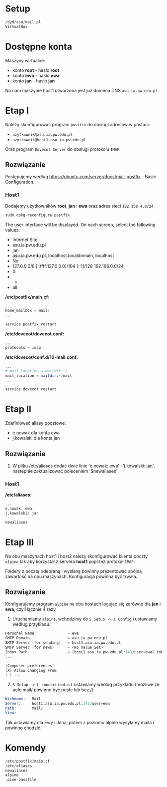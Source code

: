 # Setup

```s
/dyd/asu/mail.pl
VirtualBox
```

# Dostępne konta

Maszyny wirtualne:
- konto **root** - hasło **root**
- konto **ewa** - hasło **ewa**
- konto **jan** - hasło **jan**

Na nam maszynie host1 utworzona jest już domena DNS `asu.ia.pw.edu.pl`.

# Etap I

Należy skonfigurować program `postfix` do obsługi adresów w postaci:
- `użytkownik@asu.ia.pw.edu.pl`
- `użytkownik@host1.asu.ia.pw.edu.pl`

Oraz program `Dovecot Server` do obsługi protokołu `IMAP`.

## Rozwiązanie

Postępujemy według https://ubuntu.com/server/docs/mail-postfix - Basic Configuration.

### Host1

Dodajemy użytkowników **root**, **jan** i **ewa** oraz adres sieci `192.168.4.0/24`
```s
sudo dpkg-reconfigure postfix
```
The user interface will be displayed. On each screen, select the following values:
- Internet Site
- asu.ia.pw.edu.pl
- jan
- asu.ia.pw.edu.pl, localhost.localdomain, localhost
- No
- 127.0.0.0/8 [::ffff:127.0.0.0]/104 [::1]/128 192.168.0.0/24
- 0
- +
- all

**/etc/postfix/main.cf**:
```s
...
home_mailbox = mail/
...
```

```s
service postfix restart
```

**/etc/dovecot/dovecot.conf:**
```s
...
protocols = imap
```

**/etc/dovecot/conf.d/10-mail.conf:**
```s
...
# mail_location = maildir:~/
mail_location = maildir:~/mail
...
```

```s
service dovecot restart
```

# Etap II

Zdefiniować aliasy pocztowe:
- e.nowak dla konta ewa
- j.kowalski dla konta jan

## Rozwiązanie

1. W pliku /etc/aliases dodać dwie linie 'e.nowak: ewa' i 'j.kowalski: jan', następnie zaktualizować poleceniem '$newaliases'

### Host1

**/etc/aliases:**
```s
...
e.nowak: ewa
j.kowalski: jan
```

```s
newaliases
```

# Etap III

Na obu maszynach host1 i host2 należy skonfigurować klienta poczty `alpine` tak aby korzystał z servera **host1** poprzez protokół `IMAP`.

Foldery z pocztą odebraną i wysłaną powinny prezentować spójną zawartość na obu maszynach. Konfiguracja powinna być trwała.

## Rozwiązanie

Konfigurujemy program `alpine` na obu hostach logując się zarówno dla **jan** i **ewa**, czyli łącznie 4 razy
1. Uruchamiamy `alpine`, wchodzimy do `S Setup -> C Config` i ustawiamy według przykładu:

```s
Personal Name               = ewa
SMTP Domain                 = asu.ia.pw.edu.pl
SMTP Server (for sending)   = host1.asu.ia.pw.edu.pl
SMTP Server (for news)      = <No Value Set>
Inbox Path                  = [host1.asu.ia.pw.edu.pl:143/user=ewa] inbox
...

[Composer preferences]
[X] Allow Changing From
[ ] ...
```

2. `S Setup -> L connectionList` ustawiamy według przykładu (możliwe że pole mail/ powinno być puste lub bez /)

```s
Nickname:   Mail
Server:     host1.asu.ia.pw.edu.pl:143/user=ewa
Path:       mail/
View:
```

Tak ustawiamy dla Ewy i Jana, potem z poziomu alpine wysyłamy maila i powinno chodzić.

# Komendy

```s
/etc/postfix/main.cf
/etc/aliases
newaliases
alpine
.pine-passfile
```
